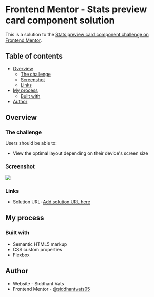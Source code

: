 # Frontend Mentor - Stats preview card component solution

This is a solution to the [Stats preview card component challenge on Frontend Mentor](https://www.frontendmentor.io/challenges/stats-preview-card-component-8JqbgoU62).

## Table of contents

- [Overview](#overview)
  - [The challenge](#the-challenge)
  - [Screenshot](#screenshot)
  - [Links](#links)
- [My process](#my-process)
  - [Built with](#built-with)
- [Author](#author)

## Overview

### The challenge

Users should be able to:

- View the optimal layout depending on their device's screen size

### Screenshot

![](./screenshot.jpg)


### Links

- Solution URL: [Add solution URL here](https://your-solution-url.com)

## My process

### Built with

- Semantic HTML5 markup
- CSS custom properties
- Flexbox



## Author

- Website - Siddhant Vats
- Frontend Mentor - [@siddhantvats05](https://www.frontendmentor.io/profile/siddhantvats05)
